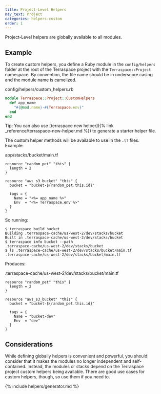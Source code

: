 ```yaml
---
title: Project-Level Helpers
nav_text: Project
categories: helpers-custom
order: 1
---
```


Project-Level helpers are globally available to all modules.

## Example

To create custom helpers, you define a Ruby module in the `config/helpers` folder at the root of the Terraspace project with the `Terraspace::Project` namespace. By convention, the file name should be in underscore casing and the module name is camelized.

config/helpers/custom_helpers.rb

```ruby
module Terraspace::Project::CustomHelpers
  def app_name
    "#{@mod.name}-#{Terraspace.env}"
  end
end
```

Tip: You can also use [terraspace new helper]({% link _reference/terraspace-new-helper.md %}) to generate a starter helper file.

The custom helper methods will be available to use in the `.tf` files. Example:

app/stacks/bucket/main.tf

```hcl
resource "random_pet" "this" {
  length = 2
}

resource "aws_s3_bucket" "this" {
  bucket = "bucket-${random_pet.this.id}"

  tags = {
    Name = "<%= app_name %>"
    Env  = "<%= Terraspace.env %>"
  }
}
```

So running:

    $ terraspace build bucket
    Building .terraspace-cache/us-west-2/dev/stacks/bucket
    Built in .terraspace-cache/us-west-2/dev/stacks/bucket
    $ terraspace info bucket --path
    .terraspace-cache/us-west-2/dev/stacks/bucket
    $ ls .terraspace-cache/us-west-2/dev/stacks/bucket/main.tf
    .terraspace-cache/us-west-2/dev/stacks/bucket/main.tf

Produces:

.terraspace-cache/us-west-2/dev/stacks/bucket/main.tf

```hcl
resource "random_pet" "this" {
  length = 2
}

resource "aws_s3_bucket" "this" {
  bucket = "bucket-${random_pet.this.id}"

  tags = {
    Name = "bucket-dev"
    Env  = "dev"
  }
}
```

## Considerations

While defining globally helpers is convenient and powerful, you should consider that it makes the modules no longer independent and self-contained. Instead, the modules or stacks depend on the Terraspace project custom helpers being available. There are good use cases for custom helpers, though, so use them if you need to.

{% include helpers/generator.md %}
